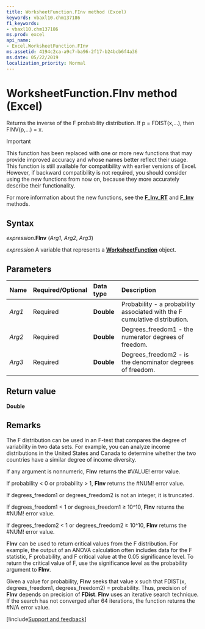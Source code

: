 ```yaml
---
title: WorksheetFunction.FInv method (Excel)
keywords: vbaxl10.chm137186
f1_keywords:
- vbaxl10.chm137186
ms.prod: excel
api_name:
- Excel.WorksheetFunction.FInv
ms.assetid: 4194c2ca-a9c7-ba96-2f17-b24bcb6f4a36
ms.date: 05/22/2019
localization_priority: Normal
---
```



# WorksheetFunction.FInv method (Excel)

Returns the inverse of the F probability distribution. If p = FDIST(x,...), then FINV(p,...) = x.

> [!IMPORTANT] 
> This function has been replaced with one or more new functions that may provide improved accuracy and whose names better reflect their usage. This function is still available for compatibility with earlier versions of Excel. However, if backward compatibility is not required, you should consider using the new functions from now on, because they more accurately describe their functionality.
> 
> For more information about the new functions, see the **[F_Inv_RT](Excel.WorksheetFunction.F_Inv_RT.md)** and **[F_Inv](Excel.WorksheetFunction.F_Inv.md)** methods.

## Syntax

_expression_.**FInv** (_Arg1_, _Arg2_, _Arg3_)

_expression_ A variable that represents a **[WorksheetFunction](Excel.WorksheetFunction.md)** object.


## Parameters

|Name|Required/Optional|Data type|Description|
|:-----|:-----|:-----|:-----|
| _Arg1_|Required| **Double**|Probability - a probability associated with the F cumulative distribution.|
| _Arg2_|Required| **Double**|Degrees_freedom1 - the numerator degrees of freedom.|
| _Arg3_|Required| **Double**|Degrees_freedom2 - is the denominator degrees of freedom.|

## Return value

**Double**


## Remarks

The F distribution can be used in an F-test that compares the degree of variability in two data sets. For example, you can analyze income distributions in the United States and Canada to determine whether the two countries have a similar degree of income diversity.

If any argument is nonnumeric, **FInv** returns the #VALUE! error value.
    
If probability < 0 or probability > 1, **FInv** returns the #NUM! error value.
    
If degrees_freedom1 or degrees_freedom2 is not an integer, it is truncated.
    
If degrees_freedom1 < 1 or degrees_freedom1 ≥ 10^10, **FInv** returns the #NUM! error value.
    
If degrees_freedom2 < 1 or degrees_freedom2 ≥ 10^10, **FInv** returns the #NUM! error value.
    
**FInv** can be used to return critical values from the F distribution. For example, the output of an ANOVA calculation often includes data for the F statistic, F probability, and F critical value at the 0.05 significance level. To return the critical value of F, use the significance level as the probability argument to **FInv**.

Given a value for probability, **FInv** seeks that value x such that FDIST(x, degrees_freedom1, degrees_freedom2) = probability. Thus, precision of **FInv** depends on precision of **FDist**. **FInv** uses an iterative search technique. If the search has not converged after 64 iterations, the function returns the #N/A error value.




[!include[Support and feedback](~/includes/feedback-boilerplate.md)]